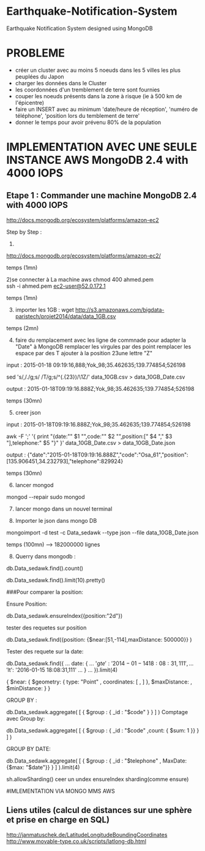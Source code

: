 # Earthquake-Notification-System
Earthquake Notification System designed using MongoDB

# PROBLEME
- créer un cluster avec au moins 5 noeuds dans les 5 villes les plus peuplées du Japon
- charger les données dans le Cluster
- les coordonnées d'un tremblement de terre sont fournies
- couper les noeuds présents dans la zone à risque (ie à 500 km de l'épicentre)
- faire un INSERT avec au minimum 'date/heure de réception', 'numéro de téléphone', 'position lors du temblement de terre'
- donner le temps pour avoir prévenu 80% de la population


# IMPLEMENTATION AVEC UNE SEULE INSTANCE AWS MongoDB 2.4 with 4000 IOPS 
## Etape 1 : Commander une machine MongoDB 2.4 with 4000 IOPS 
http://docs.mongodb.org/ecosystem/platforms/amazon-ec2


Step by Step :

1) 

http://docs.mongodb.org/ecosystem/platforms/amazon-ec2/

temps (1mn)

2)se connecter à La machine aws 
chmod 400 ahmed.pem    
ssh -i ahmed.pem ec2-user@52.0.172.1  

temps (1mn)

3) importer les 1GB :
wget http://s3.amazonaws.com/bigdata-paristech/projet2014/data/data_1GB.csv

temps (2mn)

4) faire du remplacement avec les ligne de commnade pour adapter la "Date" à MongoDB
remplacer les virgules par des point
remplacer les espace par des T
ajouter à la position 23une lettre "Z"

input : 2015-01-18 09:19:16,888;Yok_98;35.462635;139.774854;526198

sed 's/,/./g;s/ /T/g;s/^\(.\{23\}\)/\1Z/'  data_10GB.csv > data_10GB_Date.csv 

output : 2015-01-18T09:19:16.888Z;Yok_98;35.462635;139.774854;526198

temps (30mn)

5) creer json

input : 2015-01-18T09:19:16.888Z;Yok_98;35.462635;139.774854;526198

awk -F ';' '{ print "{date:\"" $1 "\",code:\"" $2 "\",position:[" $4 "," $3 "],telephone:" $5 "}" }' data_10GB_Date.csv > data_10GB_Date.json

output : {"date":"2015-01-18T09:19:16.888Z","code":"Osa_61","position":[135.906451,34.232793],"telephone":829924}

temps (30mn)

6) lancer mongod 

mongod --repair
sudo mongod


7) lancer mongo dans un nouvel terminal


6) Importer le json dans mongo DB

mongoimport -d test -c Data_sedawk  --type json --file data_10GB_Date.json 

temps (100mn) --> 182000000 lignes


8) Querry dans mongodb :

db.Data_sedawk.find().count()

db.Data_sedawk.find().limit(10).pretty()

###Pour comparer la position:

Ensure Position:

db.Data_sedawk.ensureIndex({position:"2d"})

tester des requetes sur position

db.Data_sedawk.find({position: {$near:[51,-114],maxDistance: 500000}} )

Tester des requete sur la date:

db.Data_sedawk.find({
...     date: { 
...             '$gte': '2014-01-14 18:08:31,111',
...             '$lt': '2016-01-15 18:08:31,111' 
...     }
... }).limit(4)



{
  $near: {
     $geometry: {
        type: "Point" ,
        coordinates: [ <longitude> , <latitude> ]
     },
     $maxDistance: <distance in meters>,
     $minDistance: <distance in meters>
  }
}



GROUP BY :

db.Data_sedawk.aggregate( [ { $group : { _id : "$code" } } ] )
Comptage avec Group by:

db.Data_sedawk.aggregate( [ { $group : { _id : "$code" ,count: { $sum: 1 }} } ] )

GROUP BY DATE:

db.Data_sedawk.aggregate( [ { $group : { _id : "$telephone" , MaxDate: {$max: "$date"}} } ] ).limit(4) 


sh.allowSharding()
ceer un undex
ensureIndex
sharding(comme ensure)







#IMLEMENTATION VIA MONGO MMS AWS






## Liens utiles (calcul de distances sur une sphère et prise en charge en SQL)
http://janmatuschek.de/LatitudeLongitudeBoundingCoordinates
http://www.movable-type.co.uk/scripts/latlong-db.html
